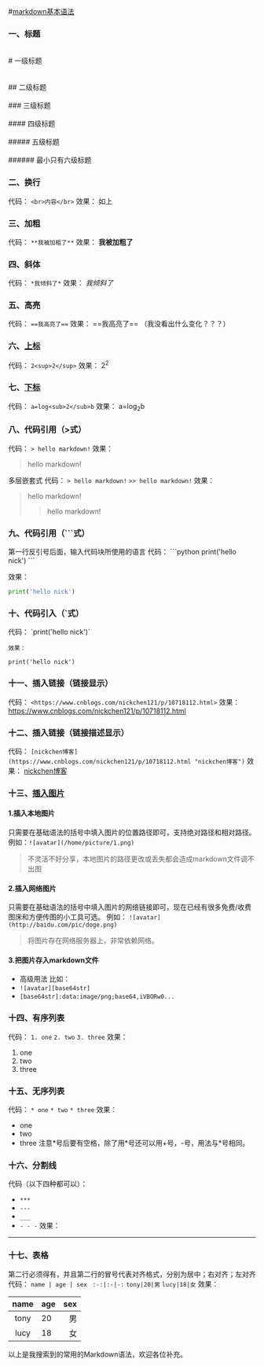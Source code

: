 #[markdown基本语法](https://www.cnblogs.com/nickchen121/p/10821946.html)
### 一、标题
<br># 一级标题</br>                                                                
<br>## 二级标题</br>
<br>### 三级标题</br>
<br>#### 四级标题</br>
<br>##### 五级标题</br>
<br>###### 最小只有六级标题
### 二、换行
代码：
`<br>内容</br>`
效果：
如上 
### 三、加粗
代码：
`**我被加粗了**`
效果：
**我被加粗了**
### 四、斜体
代码：
`*我倾斜了*`
效果：
*我倾斜了*
### 五、高亮
代码：
`==我高亮了==`
效果：
==我高亮了==
（我没看出什么变化？？？）
### 六、[上标](https://www.jianshu.com/p/80ac23666a98)
代码：
`2<sup>2</sup>`
效果：
2<sup>2</sup>
### 七、[下标](https://www.jianshu.com/p/80ac23666a98)
代码：
`a=log<sub>2</sub>b`
效果：
a=log<sub>2</sub>b
### 八、代码引用（>式）
代码：
`> hello markdown!`
效果：
> hello markdown!

    
多层嵌套式
    代码：
`> hello markdown!`
`>> hello markdown!`
效果：
> hello markdown!
>> hello markdown!

### 九、代码引用（\`\`\`式）
第一行反引号后面，输入代码块所使用的语言
代码：
\`\`\`python
print('hello nick')
\`\`\`

效果：
```python
print('hello nick')
```
### 十、代码引入（\`式）
代码：
\`print('hello nick')\`

    效果：
  `print('hello nick')`
### 十一、插入链接（链接显示）
代码：
`<https://www.cnblogs.com/nickchen121/p/10718112.html>`
效果：
<https://www.cnblogs.com/nickchen121/p/10718112.html>
### 十二、插入链接（链接描述显示）
代码：
`[nickchen博客](https://www.cnblogs.com/nickchen121/p/10718112.html "nickchen博客")`
效果：
[nickchen博客](https://www.cnblogs.com/nickchen121/p/10718112.html "nickchen博客")
### 十三、[插入图片](https://www.jianshu.com/p/280c6a6f2594)
#### 1.插入本地图片
只需要在基础语法的括号中填入图片的位置路径即可，支持绝对路径和相对路径。
例如：`![avatar](/home/picture/1.png)`
>不灵活不好分享，本地图片的路径更改或丢失都会造成markdown文件调不出图

#### 2.插入网络图片
只需要在基础语法的括号中填入图片的网络链接即可，现在已经有很多免费/收费图床和方便传图的小工具可选。
例如：
`![avatar](http://baidu.com/pic/doge.png)`
>将图片存在网络服务器上，非常依赖网络。

#### 3.把图片存入markdown文件
* 高级用法
比如：
* `![avatar][base64str]`
* `[base64str]:data:image/png;base64,iVBORw0...`
### 十四、有序列表
代码：
`1. one`
`2. two`
`3. three`
效果：
1. one
2. two 
3. three
### 十五、无序列表
代码：
`* one`
`* two`
`* three`
效果：
* one
* two
* three
注意\*号后要有空格，除了用\*号还可以用+号，-号，用法与*号相同。
### 十六、分割线
代码（以下四种都可以）：
* `***`
* `---`
* `___`
* `- - -`
效果：

***
### 十七、表格
第二行必须得有，并且第二行的冒号代表对齐格式，分别为居中；右对齐；左对齐
代码：
`name | age | sex `
`:-:|:-|-:`
`tony|20|男`
`lucy|18|女`
效果：

name | age | sex 
:-:|:-|-:
tony|20|男
lucy|18|女

以上是我搜索到的常用的Markdown语法，欢迎各位补充。
